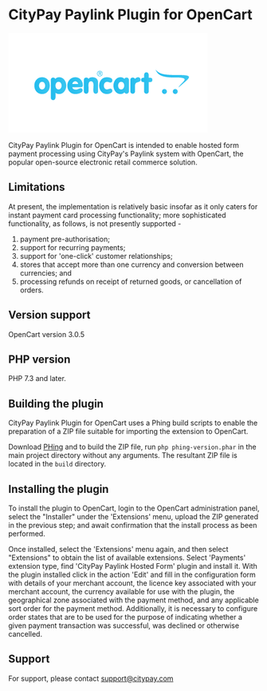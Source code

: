 CityPay Paylink Plugin for OpenCart
===================================

![OpenCart Logo](opencart.png)

CityPay Paylink Plugin for OpenCart is intended to enable hosted form
payment processing using CityPay's Paylink system with OpenCart, the
popular open-source electronic retail commerce solution.

Limitations
-----------

At present, the implementation is relatively basic insofar as it only
caters for instant payment card processing functionality; more
sophisticated functionality, as follows, is not presently supported -

1. payment pre-authorisation;
2. support for recurring payments;
3. support for 'one-click' customer relationships;
4. stores that accept more than one currency and conversion
   between currencies; and
5. processing refunds on receipt of returned goods, or
   cancellation of orders.

Version support
---------------
OpenCart version 3.0.5

PHP version
---------------
PHP 7.3 and later.

Building the plugin
-------------------

CityPay Paylink Plugin for OpenCart uses a Phing build scripts to
enable the preparation of a ZIP file suitable for importing the
extension to OpenCart.

Download [PHing](https://www.phing.info) and to build the ZIP file, run `php phing-version.phar` in the main project directory
without any arguments. The resultant ZIP file is located in the
`build` directory.

Installing the plugin
---------------------

To install the plugin to OpenCart, login to the OpenCart administration
panel, select the "Installer" under the 'Extensions' menu,
upload the ZIP generated in the previous step; and await confirmation
that the install process as been performed.

Once installed, select the 'Extensions' menu again, and then select
"Extensions" to obtain the list of available extensions. 
Select 'Payments' extension type, find 'CityPay Paylink Hosted Form' plugin and install it. 
With the plugin installed click in the action 'Edit' and fill in the configuration form with details of your merchant account,
the licence key associated with your merchant account, the currency
available for use with the plugin, the geographical zone associated with
the payment method, and any applicable sort order for the payment method.
Additionally, it is necessary to configure order states that are to be
used for the purpose of indicating whether a given payment transaction
was successful, was declined or otherwise cancelled.

Support
-------

For support, please contact [support@citypay.com](mailto:support@citypay.com)